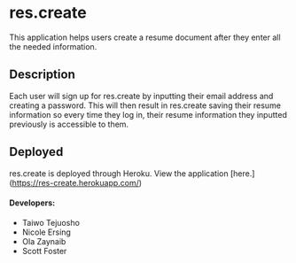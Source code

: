 # res.create

This application helps users create a resume document after they enter all the needed information.


## Description

Each user will sign up for res.create by inputting their email address and creating a password. This will then result in res.create saving their resume information so every time they log in, their resume information they inputted previously is accessible to them. 

## Deployed

res.create is deployed through Heroku. View the application [here.] (https://res-create.herokuapp.com/)

#### Developers:
* Taiwo Tejuosho
* Nicole Ersing
* Ola Zaynaib  
* Scott Foster   






